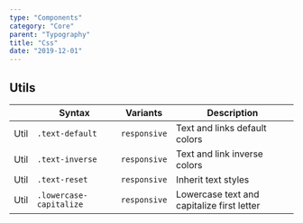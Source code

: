 ```yaml
---
type: "Components"
category: "Core"
parent: "Typography"
title: "Css"
date: "2019-12-01"
---
```


## Utils

<div class="table-scroll">

|                         | Syntax                                    | Variants                         | Description                   |
| ----------------------- | ----------------------------------------- | ----------------------------- | ----------------------------- |
| Util                  | `.text-default`                               | `responsive`                | Text and links default colors            |
| Util                  | `.text-inverse`                               | `responsive`                | Text and link inverse colors            |
| Util                  | `.text-reset`                               | `responsive`                | Inherit text styles            |
| Util                  | `.lowercase-capitalize`                               | `responsive`                | Lowercase text and capitalize first letter            |

</div>
